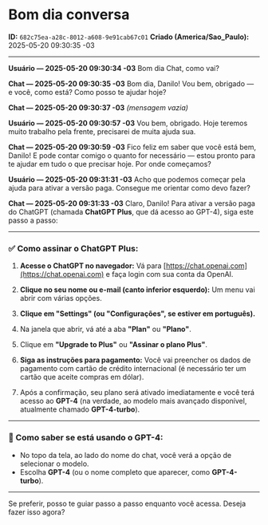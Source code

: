 # Bom dia conversa

**ID:** `682c75ea-a28c-8012-a608-9e91cab67c01`
**Criado (America/Sao_Paulo):** 2025-05-20 09:30:35 -03

---

**Usuário — 2025-05-20 09:30:34 -03**
Bom dia Chat, como vai?

**Chat — 2025-05-20 09:30:35 -03**
Bom dia, Danilo! Vou bem, obrigado — e você, como está? Como posso te ajudar hoje?

**Chat — 2025-05-20 09:30:37 -03**
_(mensagem vazia)_

**Usuário — 2025-05-20 09:30:57 -03**
Vou bem, obrigado. Hoje teremos muito trabalho pela frente, precisarei de muita ajuda sua.

**Chat — 2025-05-20 09:30:59 -03**
Fico feliz em saber que você está bem, Danilo! E pode contar comigo o quanto for necessário — estou pronto para te ajudar em tudo o que precisar hoje. Por onde começamos?

**Usuário — 2025-05-20 09:31:31 -03**
Acho que podemos começar pela ajuda para ativar a versão paga. Consegue me orientar como devo fazer?

**Chat — 2025-05-20 09:31:33 -03**
Claro, Danilo! Para ativar a versão paga do ChatGPT (chamada **ChatGPT Plus**, que dá acesso ao GPT-4), siga este passo a passo:

---

### ✅ Como assinar o ChatGPT Plus:

1. **Acesse o ChatGPT no navegador:**
   Vá para [https://chat.openai.com](https://chat.openai.com) e faça login com sua conta da OpenAI.

2. **Clique no seu nome ou e-mail (canto inferior esquerdo):**
   Um menu vai abrir com várias opções.

3. **Clique em "Settings" (ou "Configurações", se estiver em português).**

4. Na janela que abrir, vá até a aba **"Plan"** ou **"Plano"**.

5. Clique em **"Upgrade to Plus"** ou **"Assinar o plano Plus"**.

6. **Siga as instruções para pagamento:**
   Você vai preencher os dados de pagamento com cartão de crédito internacional (é necessário ter um cartão que aceite compras em dólar).

7. Após a confirmação, seu plano será ativado imediatamente e você terá acesso ao **GPT-4** (na verdade, ao modelo mais avançado disponível, atualmente chamado **GPT-4-turbo**).

---

### 🔎 Como saber se está usando o GPT-4:
- No topo da tela, ao lado do nome do chat, você verá a opção de selecionar o modelo.
- Escolha **GPT-4** (ou o nome completo que aparecer, como **GPT-4-turbo**).

---

Se preferir, posso te guiar passo a passo enquanto você acessa. Deseja fazer isso agora?

